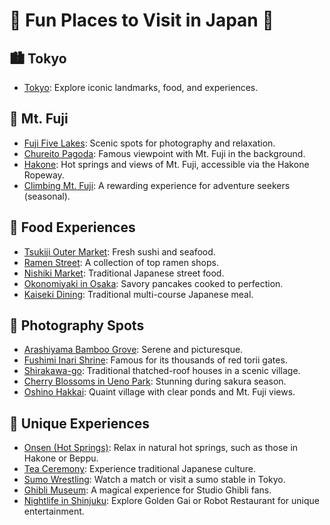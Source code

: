 # 🌟 Fun Places to Visit in Japan 🌸

## 🏙️ Tokyo
- [Tokyo](./tokyo/tokyo.md): Explore iconic landmarks, food, and experiences.

## 🗻 Mt. Fuji
- [Fuji Five Lakes](./mt-fuji/fuji-five-lakes.md): Scenic spots for photography and relaxation.
- [Chureito Pagoda](./mt-fuji/chureito-pagoda.md): Famous viewpoint with Mt. Fuji in the background.
- [Hakone](./mt-fuji/hakone.md): Hot springs and views of Mt. Fuji, accessible via the Hakone Ropeway.
- [Climbing Mt. Fuji](./mt-fuji/climbing-mt-fuji.md): A rewarding experience for adventure seekers (seasonal).

## 🍣 Food Experiences
- [Tsukiji Outer Market](./food/tsukiji-market.md): Fresh sushi and seafood.
- [Ramen Street](./food/ramen-street.md): A collection of top ramen shops.
- [Nishiki Market](./food/nishiki-market.md): Traditional Japanese street food.
- [Okonomiyaki in Osaka](./food/okonomiyaki.md): Savory pancakes cooked to perfection.
- [Kaiseki Dining](./food/kaiseki-dining.md): Traditional multi-course Japanese meal.

## 📸 Photography Spots
- [Arashiyama Bamboo Grove](./photography/arashiyama.md): Serene and picturesque.
- [Fushimi Inari Shrine](./photography/fushimi-inari.md): Famous for its thousands of red torii gates.
- [Shirakawa-go](./photography/shirakawa-go.md): Traditional thatched-roof houses in a scenic village.
- [Cherry Blossoms in Ueno Park](./photography/ueno-park.md): Stunning during sakura season.
- [Oshino Hakkai](./photography/oshino-hakkai.md): Quaint village with clear ponds and Mt. Fuji views.

## 🎌 Unique Experiences
- [Onsen (Hot Springs)](./experiences/onsen.md): Relax in natural hot springs, such as those in Hakone or Beppu.
- [Tea Ceremony](./experiences/tea-ceremony.md): Experience traditional Japanese culture.
- [Sumo Wrestling](./experiences/sumo-wrestling.md): Watch a match or visit a sumo stable in Tokyo.
- [Ghibli Museum](./experiences/ghibli-museum.md): A magical experience for Studio Ghibli fans.
- [Nightlife in Shinjuku](./experiences/shinjuku-nightlife.md): Explore Golden Gai or Robot Restaurant for unique entertainment.

